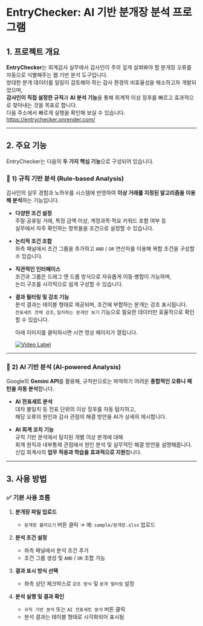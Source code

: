 # EntryChecker: AI 기반 분개장 분석 프로그램

## 1. 프로젝트 개요

**EntryChecker**는 회계감사 실무에서 감사인이 주의 깊게 살펴봐야 할 분개장 오류를 자동으로 식별해주는 웹 기반 분석 도구입니다.  
방대한 분개 데이터를 일일이 검토해야 하는 감사 환경의 비효율성을 해소하고자 개발되었으며,  
**감사인이 직접 설정한 규칙**과 **AI 분석 기능**을 통해 회계적 이상 징후를 빠르고 효과적으로 찾아내는 것을 목표로 합니다.  
다음 주소에서 빠르게 실행을 확인해 보실 수 있습니다.  
https://entrychecker.onrender.com/

---

## 2. 주요 기능

EntryChecker는 다음의 **두 가지 핵심 기능**으로 구성되어 있습니다.

### 🔹 1) 규칙 기반 분석 (Rule-based Analysis)

감사인의 실무 경험과 노하우를 시스템에 반영하여 **이상 거래를 지정된 알고리즘을 이용해 분석**하는 기능입니다.

- **다양한 조건 설정**  
  주말·공휴일 거래, 특정 금액 이상, 계정과목·적요 키워드 포함 여부 등  
  실무에서 자주 확인하는 항목들을 조건으로 설정할 수 있습니다.

- **논리적 조건 조합**  
  좌측 패널에서 조건 그룹을 추가하고 `AND` / `OR` 연산자를 이용해 복합 조건을 구성할 수 있습니다.

- **직관적인 인터페이스**  
  조건과 그룹은 드래그 앤 드롭 방식으로 자유롭게 이동·병합이 가능하며,  
  논리 구조를 시각적으로 쉽게 구성할 수 있습니다.

- **결과 필터링 및 강조 기능**  
  분석 결과는 테이블 형태로 제공되며, 조건에 부합하는 분개는 강조 표시됩니다.  
  `전표세트 전체 강조`, `일치하는 분개만 보기` 기능으로 필요한 데이터만 효율적으로 확인할 수 있습니다.

  아래 이미지를 클릭하시면 시연 영상 페이지가 열립니다.

  [![Video Label](http://img.youtube.com/vi/bsKe-iougK0/0.jpg)](https://youtu.be/bsKe-iougK0)

---

### 🔹 2) AI 기반 분석 (AI-powered Analysis)

Google의 **Gemini API**를 활용해, 규칙만으로는 파악하기 어려운 **종합적인 오류나 패턴을 자동 분석**합니다.

- **AI 전표세트 분석**  
  대차 불일치 등 전표 단위의 이상 징후를 자동 탐지하고,  
  해당 오류의 원인과 감사 관점의 해결 방안을 AI가 상세히 제시합니다.

- **AI 회계 코치 기능**  
  규칙 기반 분석에서 탐지된 개별 이상 분개에 대해  
  회계 원칙과 내부통제 관점에서 원인 분석 및 실무적인 해결 방안을 설명해줍니다.  
  신입 회계사의 **업무 적응과 학습을 효과적으로 지원**합니다.

---

## 3. 사용 방법

### ✅ 기본 사용 흐름

1. **분개장 파일 업로드**  
   - `분개장 불러오기` 버튼 클릭 → 예: `sample/분개장.xlsx` 업로드

2. **분석 조건 설정**  
   - 좌측 패널에서 분석 조건 추가  
   - 조건 그룹 생성 및 `AND` / `OR` 조합 가능

3. **결과 표시 방식 선택**  
   - 좌측 상단 체크박스로 `강조 방식` 및 `분개 필터링` 설정

4. **분석 실행 및 결과 확인**  
   - `규칙 기반 분석` 또는 `AI 전표세트 분석` 버튼 클릭  
   - 분석 결과는 테이블 형태로 시각화되어 표시됨